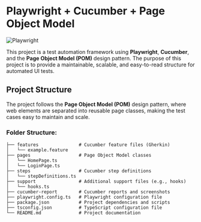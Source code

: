 # Playwright + Cucumber + Page Object Model

![Playwright](https://playwright.dev/img/playwright-logo.svg)

This project is a test automation framework using **Playwright**, **Cucumber**, and the **Page Object Model (POM)** design pattern. The purpose of this project is to provide a maintainable, scalable, and easy-to-read structure for automated UI tests.

## Project Structure

The project follows the **Page Object Model (POM)** design pattern, where web elements are separated into reusable page classes, making the test cases easy to maintain and scale.

### Folder Structure:
```text
├── features               # Cucumber feature files (Gherkin)
│   └── example.feature
├── pages                  # Page Object Model classes
│   └── HomePage.ts
│   └── LoginPage.ts
├── steps                  # Cucumber step definitions
│   └── stepDefinitions.ts
├── support                # Additional support files (e.g., hooks)
│   └── hooks.ts
├── cucumber-report        # Cucumber reports and screenshots
├── playwright.config.ts   # Playwright configuration file
├── package.json           # Project dependencies and scripts
├── tsconfig.json          # TypeScript configuration file
└── README.md              # Project documentation

